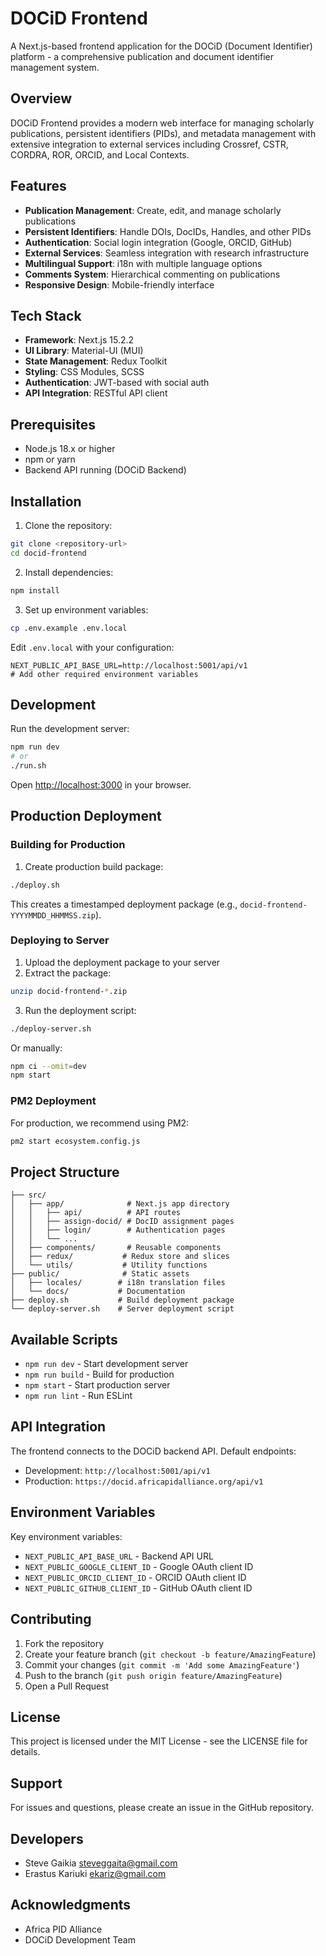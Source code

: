 # DOCiD Frontend

A Next.js-based frontend application for the DOCiD (Document Identifier) platform - a comprehensive publication and document identifier management system.

## Overview

DOCiD Frontend provides a modern web interface for managing scholarly publications, persistent identifiers (PIDs), and metadata management with extensive integration to external services including Crossref, CSTR, CORDRA, ROR, ORCID, and Local Contexts.

## Features

- **Publication Management**: Create, edit, and manage scholarly publications
- **Persistent Identifiers**: Handle DOIs, DocIDs, Handles, and other PIDs
- **Authentication**: Social login integration (Google, ORCID, GitHub)
- **External Services**: Seamless integration with research infrastructure
- **Multilingual Support**: i18n with multiple language options
- **Comments System**: Hierarchical commenting on publications
- **Responsive Design**: Mobile-friendly interface

## Tech Stack

- **Framework**: Next.js 15.2.2
- **UI Library**: Material-UI (MUI)
- **State Management**: Redux Toolkit
- **Styling**: CSS Modules, SCSS
- **Authentication**: JWT-based with social auth
- **API Integration**: RESTful API client

## Prerequisites

- Node.js 18.x or higher
- npm or yarn
- Backend API running (DOCiD Backend)

## Installation

1. Clone the repository:
```bash
git clone <repository-url>
cd docid-frontend
```

2. Install dependencies:
```bash
npm install
```

3. Set up environment variables:
```bash
cp .env.example .env.local
```

Edit `.env.local` with your configuration:
```env
NEXT_PUBLIC_API_BASE_URL=http://localhost:5001/api/v1
# Add other required environment variables
```

## Development

Run the development server:

```bash
npm run dev
# or
./run.sh
```

Open [http://localhost:3000](http://localhost:3000) in your browser.

## Production Deployment

### Building for Production

1. Create production build package:
```bash
./deploy.sh
```

This creates a timestamped deployment package (e.g., `docid-frontend-YYYYMMDD_HHMMSS.zip`).

### Deploying to Server

1. Upload the deployment package to your server
2. Extract the package:
```bash
unzip docid-frontend-*.zip
```
3. Run the deployment script:
```bash
./deploy-server.sh
```

Or manually:
```bash
npm ci --omit=dev
npm start
```

### PM2 Deployment

For production, we recommend using PM2:

```bash
pm2 start ecosystem.config.js
```

## Project Structure

```
├── src/
│   ├── app/              # Next.js app directory
│   │   ├── api/          # API routes
│   │   ├── assign-docid/ # DocID assignment pages
│   │   ├── login/        # Authentication pages
│   │   └── ...
│   ├── components/       # Reusable components
│   ├── redux/           # Redux store and slices
│   └── utils/           # Utility functions
├── public/              # Static assets
│   ├── locales/        # i18n translation files
│   └── docs/           # Documentation
├── deploy.sh           # Build deployment package
└── deploy-server.sh    # Server deployment script
```

## Available Scripts

- `npm run dev` - Start development server
- `npm run build` - Build for production
- `npm start` - Start production server
- `npm run lint` - Run ESLint

## API Integration

The frontend connects to the DOCiD backend API. Default endpoints:
- Development: `http://localhost:5001/api/v1`
- Production: `https://docid.africapidalliance.org/api/v1`

## Environment Variables

Key environment variables:

- `NEXT_PUBLIC_API_BASE_URL` - Backend API URL
- `NEXT_PUBLIC_GOOGLE_CLIENT_ID` - Google OAuth client ID
- `NEXT_PUBLIC_ORCID_CLIENT_ID` - ORCID OAuth client ID
- `NEXT_PUBLIC_GITHUB_CLIENT_ID` - GitHub OAuth client ID

## Contributing

1. Fork the repository
2. Create your feature branch (`git checkout -b feature/AmazingFeature`)
3. Commit your changes (`git commit -m 'Add some AmazingFeature'`)
4. Push to the branch (`git push origin feature/AmazingFeature`)
5. Open a Pull Request

## License

This project is licensed under the MIT License - see the LICENSE file for details.

## Support

For issues and questions, please create an issue in the GitHub repository.

## Developers

- Steve Gaikia <steveggaita@gmail.com>
- Erastus Kariuki <ekariz@gmail.com>

## Acknowledgments

- Africa PID Alliance
- DOCiD Development Team